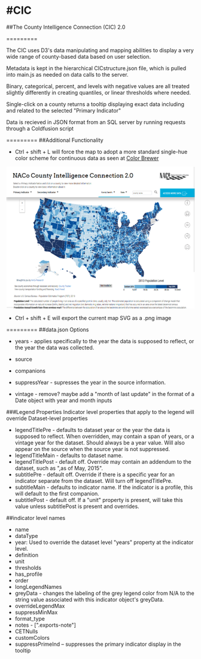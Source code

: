 #CIC
===

##The County Intelligence Connection (CIC) 2.0

=========

The CIC uses D3's data manipulating and mapping abilities to display a very wide range of county-based data based on user selection.

Metadata is kept in the hierarchical CICstructure.json file, which is pulled into main.js as needed on data calls to the server.

Binary, categorical, percent, and levels with negative values are all treated slightly differently in creating quantiles, or linear thresholds where needed.

Single-click on a county returns a tooltip displaying exact data including and related to the selected "Primary Indicator"

Data is recieved in JSON format from an SQL server by running requests through a Coldfusion script

=========
##Additional Functionality

- Ctrl + shift + L will force the map to adopt a more standard single-hue color scheme for continuous data as seen at [Color Brewer](www.colorbrewer2.org)

![Single-hue colors](/img/CICThumb_IPad_oldColors.png)

- Ctrl + shift + E will export the current map SVG as a .png image

=========
##data.json Options
- years - applies specifically to the year the data is supposed to reflect, or the year the data was collected.
- source
- companions
- suppressYear - supresses the year in the source information.


- vintage - remove? maybe add a "month of last update" in the format of a Date object with year and month inputs

###Legend Properties
Indicator level properties that apply to the legend will override Dataset-level properties
- legendTitlePre - defaults to dataset year or the year the data is supposed to reflect. When overridden, may contain a span of years, or a vintage year for the dataset.  Should always be a year value.  Will also appear on the source when the source year is not suppressed.
- legendTitleMain - defaults to dataset name.
- legendTitlePost - default off.  Override may contain an addendum to the dataset, such as ",as of May, 2015".
- subtitlePre - default off.  Override if there is a specific year for an indicator separate from the dataset.  Will turn off legendTitlePre.
- subtitleMain - defaults to indicator name.  If the indicator is a profile, this will default to the first companion.
- subtitlePost - default off. If a "unit" property is present, will take this value unless subtitlePost is present and overrides.

##indicator level names
- name
- dataType
- year: Used to override the dataset level "years" property at the indicator level.
- definition
- unit
- thresholds
- has_profile
- order
- longLegendNames
- greyData - changes the labeling of the grey legend color from N/A to the string value associated with this indicator object's greyData.
- overrideLegendMax
- suppressMinMax
- format_type
- notes - [".exports-note"]
- CETNulls
- customColors
- suppressPrimeInd – suppresses the primary indicator display in the tooltip

